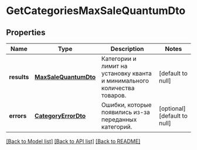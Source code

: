 # GetCategoriesMaxSaleQuantumDto

## Properties
Name | Type | Description | Notes
------------ | ------------- | ------------- | -------------
**results** | [**MaxSaleQuantumDto**](MaxSaleQuantumDTO.md) | Категории и лимит на установку кванта и минимального количества товаров. | [default to null]
**errors** | [**CategoryErrorDto**](CategoryErrorDTO.md) | Ошибки, которые появились из-за переданных категорий. | [optional] [default to null]

[[Back to Model list]](../README.md#documentation-for-models) [[Back to API list]](../README.md#documentation-for-api-endpoints) [[Back to README]](../README.md)


